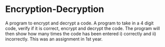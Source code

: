 # Encryption-Decryption
A program to encrypt and decrypt a code.
A program to take in a 4 digit code, verify if it is correct, encrypt and decrypt the code.
The program will then show how many times the code has been entered i) correctly and ii) incorrectly.
This was an assignment in 1st year.
